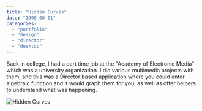 ```yaml
---
title: "Hidden Curves"
date: "1998-08-01"
categories:
  - "portfolio"
  - "design"
  - "director"
  - "desktop"
---
```


Back in college, I had a part time job at the "Academy of Electronic Media" which was a university organization.
I did various multimedia projects with them, and this was a Director based application where you could enter algebraic function
and it would graph them for you, as well as offer helpers to understand what was happening.

![Hidden Curves](https://d2ypg8o05lff0b.cloudfront.net/wp-content/uploads/portfolio/Hidden+Curves-Academy+Electronic+Media.jpg)
